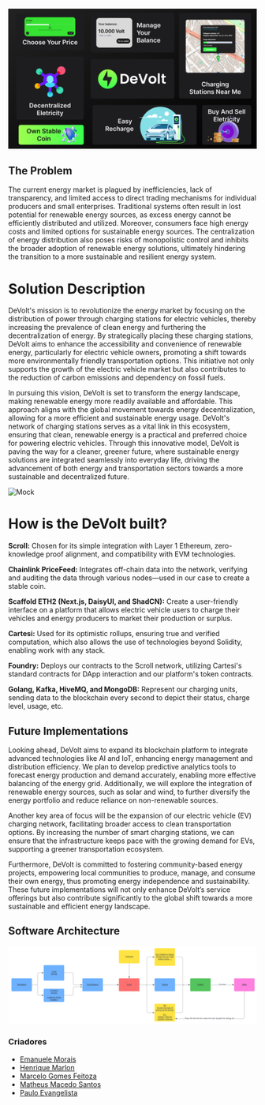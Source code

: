 ![Mock](assets/summary.png)

## The Problem

The current energy market is plagued by inefficiencies, lack of transparency, and limited access to direct trading mechanisms for individual producers and small enterprises. Traditional systems often result in lost potential for renewable energy sources, as excess energy cannot be efficiently distributed and utilized. Moreover, consumers face high energy costs and limited options for sustainable energy sources. The centralization of energy distribution also poses risks of monopolistic control and inhibits the broader adoption of renewable energy solutions, ultimately hindering the transition to a more sustainable and resilient energy system.

# Solution Description

DeVolt's mission is to revolutionize the energy market by focusing on the distribution of power through charging stations for electric vehicles, thereby increasing the prevalence of clean energy and furthering the decentralization of energy. By strategically placing these charging stations, DeVolt aims to enhance the accessibility and convenience of renewable energy, particularly for electric vehicle owners, promoting a shift towards more environmentally friendly transportation options. This initiative not only supports the growth of the electric vehicle market but also contributes to the reduction of carbon emissions and dependency on fossil fuels.

In pursuing this vision, DeVolt is set to transform the energy landscape, making renewable energy more readily available and affordable. This approach aligns with the global movement towards energy decentralization, allowing for a more efficient and sustainable energy usage. DeVolt's network of charging stations serves as a vital link in this ecosystem, ensuring that clean, renewable energy is a practical and preferred choice for powering electric vehicles. Through this innovative model, DeVolt is paving the way for a cleaner, greener future, where sustainable energy solutions are integrated seamlessly into everyday life, driving the advancement of both energy and transportation sectors towards a more sustainable and decentralized future.

![Mock](assets/mock1.png)

# How is the DeVolt built?

**⁠Scroll:** Chosen for its simple integration with Layer 1 Ethereum, zero-knowledge proof alignment, and compatibility with EVM technologies.

**Chainlink PriceFeed:** Integrates off-chain data into the network, verifying and auditing the data through various nodes—used in our case to create a stable coin.

**Scaffold ETH2 (Next.js, DaisyUI, and ShadCN):** Create a user-friendly interface on a platform that allows electric vehicle users to charge their vehicles and energy producers to market their production or surplus.

⁠**Cartesi:** Used for its optimistic rollups, ensuring true and verified computation, which also allows the use of technologies beyond Solidity, enabling work with any stack.

**⁠Foundry:** Deploys our contracts to the Scroll network, utilizing Cartesi's standard contracts for DApp interaction and our platform's token contracts.

**Golang, Kafka, HiveMQ, and MongoDB:** Represent our charging units, sending data to the blockchain every second to depict their status, charge level, usage, etc.

## Future Implementations

Looking ahead, DeVolt aims to expand its blockchain platform to integrate advanced technologies like AI and IoT, enhancing energy management and distribution efficiency. We plan to develop predictive analytics tools to forecast energy production and demand accurately, enabling more effective balancing of the energy grid. Additionally, we will explore the integration of renewable energy sources, such as solar and wind, to further diversify the energy portfolio and reduce reliance on non-renewable sources.

Another key area of focus will be the expansion of our electric vehicle (EV) charging network, facilitating broader access to clean transportation options. By increasing the number of smart charging stations, we can ensure that the infrastructure keeps pace with the growing demand for EVs, supporting a greener transportation ecosystem.

Furthermore, DeVolt is committed to fostering community-based energy projects, empowering local communities to produce, manage, and consume their own energy, thus promoting energy independence and sustainability. These future implementations will not only enhance DeVolt’s service offerings but also contribute significantly to the global shift towards a more sustainable and efficient energy landscape.

## Software Architecture

![Mock](assets/arch.png)

### Criadores

- [Emanuele Morais](https://www.linkedin.com/in/emanuele-morais/)
- [Henrique Marlon](https://www.linkedin.com/in/henriquemarlon/)
- [Marcelo Gomes Feitoza](https://www.linkedin.com/in/marcelofeitoza7/)
- [Matheus Macedo Santos](https://www.linkedin.com/in/matheusmacedosantos/)
- [Paulo Evangelista](https://www.linkedin.com/in/paulo-evangelista/)
